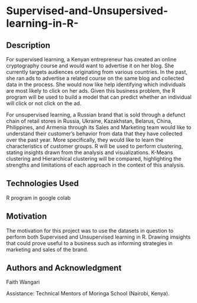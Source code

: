 # Supervised-and-Unsupersived-learning-in-R-

## Description
For supervised learning, a Kenyan entrepreneur has created an online cryptography course and would want to advertise it on her blog. She currently targets audiences originating from various countries. In the past, she ran ads to advertise a related course on the same blog and collected data in the process. She would now like help identifying which individuals are most likely to click on her ads. Given this business problem, the R program will be used to build a model that can predict whether an individual will click or not click on the ad.

For unsupervised learning, a Russian brand that is sold through a defunct chain of retail stores in Russia, Ukraine, Kazakhstan, Belarus, China, Philippines, and Armenia through its Sales and Marketing team would like to understand their customer’s behavior from data that they have collected over the past year. More specifically, they would like to learn the characteristics of customer groups. R will be used to perform clustering, stating insights drawn from the analysis and visualizations. K-Means clustering and Hierarchical clustering will be compared, highlighting the strengths and limitations of each approach in the context of this analysis.

## Technologies Used
R program in google colab 

## Motivation
The motivation for this project was to use the datasets in question to perform both Supervised and Unsupervised learning in R. Drawing imsights that could prove useful to a business such as informing strategies in marketing and sales of the brand.

## Authors and Acknowledgment
Faith Wangari

Assistance: Technical Mentors of Moringa School (Nairobi, Kenya).

